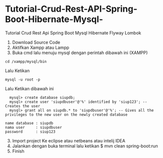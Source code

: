 # Tutorial-Crud-Rest-API-Spring-Boot-Hibernate-Mysql-
Tutorial Crud Rest Api Spring Boot Mysql Hibernate Flyway Lombok

1. Download Source Code
2. Aktifkan Xampp atau Lampp
3. Buka cmd lalu menuju mysql dengan perintah dibawah ini (XAMPP)
```
cd /xampp/mysql/bin
```
Lalu Ketikan
```
mysql -u root -p
```
Lalu Ketikan dibawah ini
```
  mysql> create database siupdb; 
  mysql> create user 'siupdbuser'@'%' identified by 'siup123'; -- Creates the user
  mysql> grant all on siupdb.* to 'siupdbuser'@'%'; -- Gives all the privileges to the new user on the newly created database
```
```
name database : siupdb
nama user     : siupdbuser
password      : siup123
```
3. Import project Ke eclipse atau netbeans atau intelij IDEA
4. Jalankan dengan buka terminal lalu ketikan $ mvn clean spring-boot:run
5. Finish

